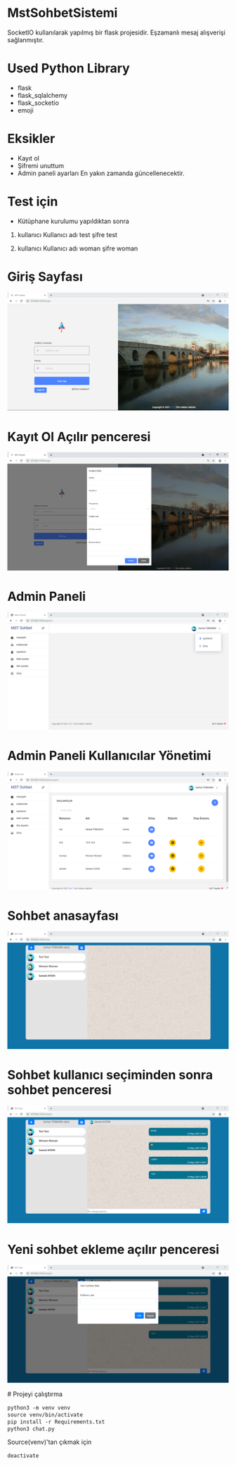 # MstSohbetSistemi
SocketIO kullanılarak yapılmış bir flask projesidir. Eşzamanlı mesaj alışverişi sağlanmıştır.

# Used Python Library
- flask
- flask_sqlalchemy
- flask_socketio
- emoji

# Eksikler
- Kayıt ol
- Şifremi unuttum
- Admin paneli ayarları
En yakın zamanda güncellenecektir.

# Test için
- Kütüphane kurulumu yapıldıktan sonra
1. kullanıcı
Kullanıcı adı test
şifre test

2. kullanıcı
Kullanıcı adı woman
şifre woman

# Giriş Sayfası
![alt text](https://github.com/serhatturkmen/MstSohbetSistemi/blob/main/images/login.PNG)

# Kayıt Ol Açılır penceresi
![alt text](https://github.com/serhatturkmen/MstSohbetSistemi/blob/main/images/register.PNG)

# Admin Paneli
![alt text](https://github.com/serhatturkmen/MstSohbetSistemi/blob/main/images/adminpanel.PNG)

# Admin Paneli Kullanıcılar Yönetimi
![alt text](https://github.com/serhatturkmen/MstSohbetSistemi/blob/main/images/adminusers.PNG)

# Sohbet anasayfası
![alt text](https://github.com/serhatturkmen/MstSohbetSistemi/blob/main/images/chatcontacts.PNG)

# Sohbet kullanıcı seçiminden sonra sohbet penceresi
![alt text](https://github.com/serhatturkmen/MstSohbetSistemi/blob/main/images/chatscreen.PNG)

# Yeni sohbet ekleme açılır penceresi
![alt text](https://github.com/serhatturkmen/MstSohbetSistemi/blob/main/images/newstartchat.PNG)


# Projeyi çalıştırma
```
python3 -m venv venv
source venv/bin/activate
pip install -r Requirements.txt
python3 chat.py
```

Source(venv)'tan çıkmak için
```
deactivate
```

